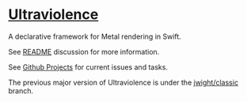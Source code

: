 # [Ultraviolence](https://github.com/schwa/Ultraviolence)

A declarative framework for Metal rendering in Swift.

See [README](https://github.com/schwa/Ultraviolence/discussions/7) discussion for more information.

See [Github Projects](https://github.com/users/schwa/projects/7) for current issues and tasks.

The previous major version of Ultraviolence is under the [jwight/classic](https://github.com/schwa/Ultraviolence/tree/jwight/classic) branch.
